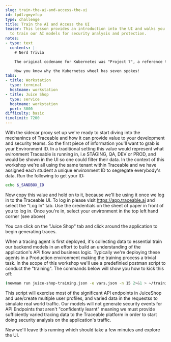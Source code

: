 ```yaml
---
slug: train-the-ai-and-access-the-ui
id: tpdlzgmyvfcp
type: challenge
title: Train the AI and Access the UI
teaser: This lesson provides an introduction into the UI and walks you through how
  to train our AI models for security analysis and protection.
notes:
- type: text
  contents: |-
    # Nerd Trivia

    The original codename for Kubernetes was "Project 7", a reference to the _Star Trek_ ex-Borg character [Seven of Nine](https://en.wikipedia.org/wiki/Seven_of_Nine). Since K8s was based on Google's internal container engine, "The Borg", it seemed like an appropriate choice.

    Now you know why the Kubernetes wheel has seven spokes!
tabs:
- title: Workstation
  type: terminal
  hostname: workstation
- title: Juice Shop
  type: service
  hostname: workstation
  port: 3000
difficulty: basic
timelimit: 7200
---
```

With the sidecar proxy set up we're ready to start diving into the mechanincs of Traceable and how it can provide value to your development and security teams. So the first piece of information you'll want to grab is your Environment ID. In a traditional setting this value would represent what evironment Traceable is running in, i.e STAGING, QA, DEV or PROD, and would be shown in the UI so one could filter their data. In the context of this workshop we're all using the same tenant within Traceable and we have assigned each student a unique environment ID to segregate everybody's data. Run the following to get your ID:

```bash
echo $_SANDBOX_ID
```
Now copy this value and hold on to it, because we'll be using it once we log in to the Traceable UI. To log in please visit https://app.traceable.ai and select the "Log In" tab. Use the credentials on the sheet of paper in front of you to log in. Once you're in, select your environment in the top left hand corner (see above)

You can click on the "Juice Shop" tab and click around the application to begin generating traces.

When a tracing agent is first deployed, it's collecting data to essential train our backend models in an effort to build an understanding of the application's API flow and business logic. Typically we're deploying these agents in a Production environment making the training process a trivial task. In the scope of this workshop we'll use a predefinied postman script to conduct the "training". The commands below will show you how to kick this off:

```bash
(newman run juice-shop-training.json -e vars.json -n 15 2>&1 > ~/training.output) &

```
This script will exercise most of the significant API endpoints in JuiceShop and use/create multiple user profiles, and varied data in the requestss to simulate real world traffic. Our models will not generate security events for API Endpoints that aren't "confidently learnt" meaning we must provide sufficiently varied tracing data to the Traceable platform in order to start doing security analysis on the application's traffic.

Now we'll leave this running which should take a few minutes and explore the UI.
